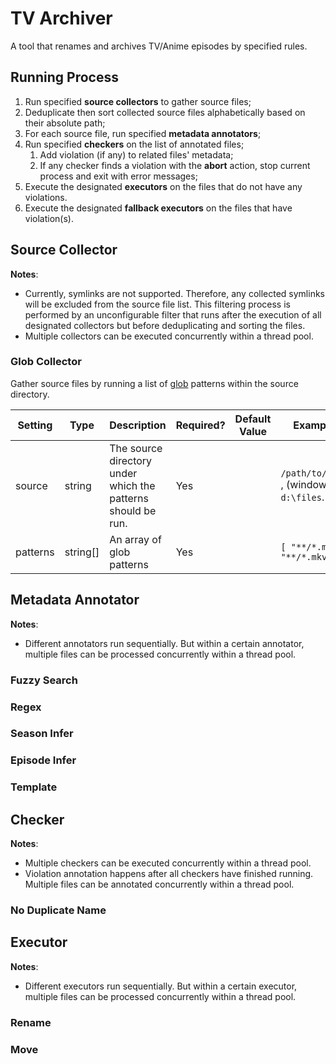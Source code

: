 # TV Archiver

A tool that renames and archives TV/Anime episodes by specified rules.

## Running Process

1. Run specified **source collectors** to gather source files;
2. Deduplicate then sort collected source files alphabetically based on their absolute path;
3. For each source file, run specified **metadata annotators**;
4. Run specified **checkers** on the list of annotated files;
   1. Add violation (if any) to related files' metadata;
   2. If any checker finds a violation with the **abort** action, stop current process and exit with error messages;
5. Execute the designated **executors** on the files that do not have any violations.
6. Execute the designated **fallback executors** on the files that have violation(s).

## Source Collector

**Notes**:
* Currently, symlinks are not supported. Therefore, any collected symlinks will be excluded from the source file list. This filtering process is performed by an unconfigurable filter that runs after the execution of all designated collectors but before deduplicating and sorting the files.
* Multiple collectors can be executed concurrently within a thread pool.

### Glob Collector

Gather source files by running a list of [glob](https://docs.rs/glob/latest/glob/) patterns within the source directory.

| Setting  | Type     | Description                                                  | Required? | Default Value | Example                                 |
| -------- | -------- | ------------------------------------------------------------ | --------- | ------------- | --------------------------------------- |
| source   | string   | The source directory under which the patterns should be run. | Yes       |               | `/path/to/file` , (windows) `d:\files`. |
| patterns | string[] | An array of glob patterns                                    | Yes       |               | `[ "**/*.mp4", "**/*.mkv" ]`            |

## Metadata Annotator

**Notes**:
* Different annotators run sequentially. But within a certain annotator, multiple files can be processed concurrently within a thread pool.

### Fuzzy Search

### Regex

### Season Infer

### Episode Infer

### Template



## Checker

**Notes**:
* Multiple checkers can be executed concurrently within a thread pool.
* Violation annotation happens after all checkers have finished running. Multiple files can be annotated concurrently within a thread pool.

### No Duplicate Name

## Executor

**Notes**:
* Different executors run sequentially. But within a certain executor, multiple files can be processed concurrently within a thread pool.

### Rename

### Move

